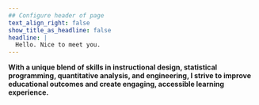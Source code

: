 ```yaml
---
## Configure header of page
text_align_right: false
show_title_as_headline: false
headline: |
  Hello. Nice to meet you.
---
```

<!-- this is a subheadline -->
**With a unique blend of skills in instructional design, statistical programming, quantitative analysis, and engineering, I strive to improve educational outcomes and create engaging, accessible learning experience.**
